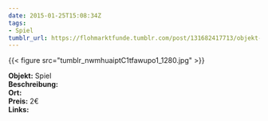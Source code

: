 ```yaml
---
date: 2015-01-25T15:08:34Z
tags:
- Spiel
tumblr_url: https://flohmarktfunde.tumblr.com/post/131682417713/objekt-spiel-beschreibung-lorem-ipsum-ort-lorem
---
```

 {{< figure src="tumblr_nwmhuaiptC1tfawupo1_1280.jpg" >}}  

**Objekt:** Spiel  
**Beschreibung:**   
**Ort:**   
**Preis:** 2€  
**Links:** 
